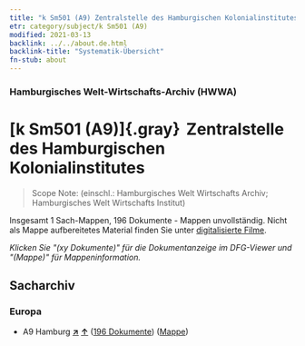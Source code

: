 ```yaml
---
title: "k Sm501 (A9) Zentralstelle des Hamburgischen Kolonialinstitutes"
etr: category/subject/k Sm501 (A9)
modified: 2021-03-13
backlink: ../../about.de.html
backlink-title: "Systematik-Übersicht"
fn-stub: about
---
```


### Hamburgisches Welt-Wirtschafts-Archiv (HWWA)
# [k Sm501 (A9)]{.gray}&#8201; Zentralstelle des Hamburgischen Kolonialinstitutes&#160; 


> Scope Note: (einschl.: Hamburgisches Welt Wirtschafts Archiv; Hamburgisches Welt Wirtschafts Institut)



Insgesamt 1 Sach-Mappen, 196 Dokumente - Mappen unvollständig.
Nicht als Mappe aufbereitetes Material finden Sie unter [digitalisierte Filme](/film/h1_sh).

_Klicken Sie "(xy Dokumente)" für die Dokumentanzeige im DFG-Viewer und "(Mappe)" für Mappeninformation._

## Sacharchiv




### Europa

- A9 Hamburg [**&nearr;**](../../../geo/i/140905/about.de.html "Hamburg (alle Mappen)") [**&uarr;**](../../../geo/about.de.html#A9 "Ländersystematik") (<a href="https://pm20.zbw.eu/dfgview/sh/140905,181162" title="über: Hamburg : Zentralstelle des Hamburgischen Kolonialinstitutes" target="_blank">196 Dokumente</a>) ([Mappe](http://purl.org/pressemappe20/folder/sh/140905,181162))


